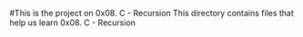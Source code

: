 #This is the project on 0x08. C - Recursion
This directory contains files that help us learn 0x08. C - Recursion
